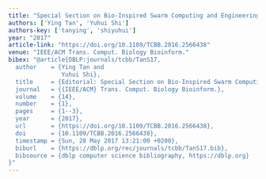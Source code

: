 ```yaml
---
title: "Special Section on Bio-Inspired Swarm Computing and Engineering"
authors: ['Ying Tan', 'Yuhui Shi']
authors-key: ['tanying', 'shiyuhui']
year: "2017"
article-link: "https://doi.org/10.1109/TCBB.2016.2566438"
venue: "IEEE/ACM Trans. Comput. Biology Bioinform."
bibex: "@article{DBLP:journals/tcbb/TanS17,
  author    = {Ying Tan and
               Yuhui Shi},
  title     = {Editorial: Special Section on Bio-Inspired Swarm Computing and Engineering},
  journal   = {{IEEE/ACM} Trans. Comput. Biology Bioinform.},
  volume    = {14},
  number    = {1},
  pages     = {1--3},
  year      = {2017},
  url       = {https://doi.org/10.1109/TCBB.2016.2566438},
  doi       = {10.1109/TCBB.2016.2566438},
  timestamp = {Sun, 28 May 2017 13:21:00 +0200},
  biburl    = {https://dblp.org/rec/journals/tcbb/TanS17.bib},
  bibsource = {dblp computer science bibliography, https://dblp.org}
}"
---
```

